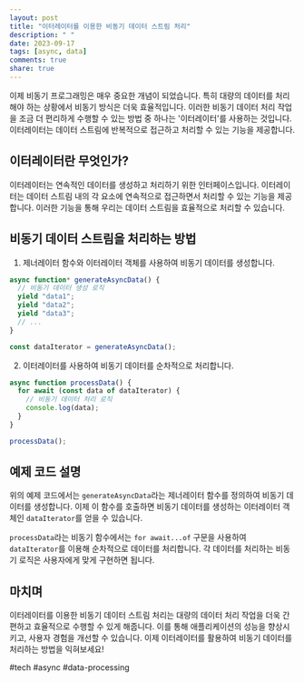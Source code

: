 ```yaml
---
layout: post
title: "이터레이터를 이용한 비동기 데이터 스트림 처리"
description: " "
date: 2023-09-17
tags: [async, data]
comments: true
share: true
---
```


이제 비동기 프로그래밍은 매우 중요한 개념이 되었습니다. 특히 대량의 데이터를 처리해야 하는 상황에서 비동기 방식은 더욱 효율적입니다. 이러한 비동기 데이터 처리 작업을 조금 더 편리하게 수행할 수 있는 방법 중 하나는 '이터레이터'를 사용하는 것입니다. 이터레이터는 데이터 스트림에 반복적으로 접근하고 처리할 수 있는 기능을 제공합니다.

## 이터레이터란 무엇인가?

이터레이터는 연속적인 데이터를 생성하고 처리하기 위한 인터페이스입니다. 이터레이터는 데이터 스트림 내의 각 요소에 연속적으로 접근하면서 처리할 수 있는 기능을 제공합니다. 이러한 기능을 통해 우리는 데이터 스트림을 효율적으로 처리할 수 있습니다.

## 비동기 데이터 스트림을 처리하는 방법

1. 제너레이터 함수와 이터레이터 객체를 사용하여 비동기 데이터를 생성합니다.
```javascript
async function* generateAsyncData() {
  // 비동기 데이터 생성 로직
  yield "data1";
  yield "data2";
  yield "data3";
  // ...
}

const dataIterator = generateAsyncData();
```

2. 이터레이터를 사용하여 비동기 데이터를 순차적으로 처리합니다.
```javascript
async function processData() {
  for await (const data of dataIterator) {
    // 비동기 데이터 처리 로직
    console.log(data);
  }
}

processData();
```

## 예제 코드 설명

위의 예제 코드에서는 `generateAsyncData`라는 제너레이터 함수를 정의하여 비동기 데이터를 생성합니다. 이제 이 함수를 호출하면 비동기 데이터를 생성하는 이터레이터 객체인 `dataIterator`를 얻을 수 있습니다.

`processData`라는 비동기 함수에서는 `for await...of` 구문을 사용하여 `dataIterator`를 이용해 순차적으로 데이터를 처리합니다. 각 데이터를 처리하는 비동기 로직은 사용자에게 맞게 구현하면 됩니다.

## 마치며

이터레이터를 이용한 비동기 데이터 스트림 처리는 대량의 데이터 처리 작업을 더욱 간편하고 효율적으로 수행할 수 있게 해줍니다. 이를 통해 애플리케이션의 성능을 향상시키고, 사용자 경험을 개선할 수 있습니다. 이제 이터레이터를 활용하여 비동기 데이터를 처리하는 방법을 익혀보세요!

#tech #async #data-processing